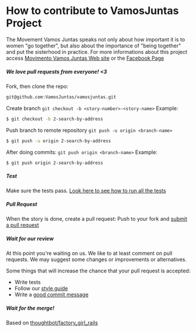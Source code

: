 # How to contribute to VamosJuntas Project

The Movement Vamos Juntas speaks not only about how important it is to women "go together", but also about the importance of "being together" and put the sisterhood in practice.
For more informations about this project access [Movimento Vamos Juntas Web site](http://www.movimentovamosjuntas.com.br/) or the [Facebook Page](https://www.facebook.com/movimentovamosjuntas/)

##### We love pull requests from everyone! <3

Fork, then clone the repo:
  ```sh
  git@github.com:VamosJuntas/vamosjuntas.git
  ```

Create branch `git checkout -b <story-number>-<story-name>`
  Example:
  ```sh
  $ git checkout -b 2-search-by-address
  ```

Push branch to remote repository `git push -u origin <branch-name>`
  ```sh
  $ git push -u origin 2-search-by-address
  ```

After doing commits: `git push origin <branch-name>`
  Example:
  ```sh
  $ git push origin 2-search-by-address
  ```
##### Test
Make sure the tests pass. [Look here to see how to run all the tests](https://github.com/VamosJuntas/vamosjuntas/blob/master/README.md#testing)

##### Pull Request
When the story is done, create a pull request:
Push to your fork and [submit a pull request](https://github.com/VamosJuntas/vamosjuntas/pulls)

##### Wait for our review
At this point you're waiting on us. We like to at least comment on pull requests. We may suggest some changes or improvements or alternatives.

Some things that will increase the chance that your pull request is accepted:
* Write tests
* Follow our [style guide](https://github.com/airbnb/javascript)
* Write a [good commit message](http://tbaggery.com/2008/04/19/a-note-about-git-commit-messages.html)

##### Wait for the merge!
Based on [thoughtbot/factory_girl_rails](https://github.com/thoughtbot/factory_girl_rails/blob/master/CONTRIBUTING.md)
